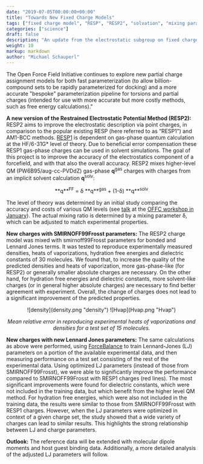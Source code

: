 ```yaml
---
date: "2019-07-05T00:00:00+00:00"
title: "Towards New Fixed Charge Models"
tags: ["fixed charge model", "RESP", "RESP2", "solvation", "mixing parameter", "Lennard-Jones", "SMIRNOFF99Frosst", "properties"]
categories: ["science"]
draft: false
description: "An update from the electrostatic subgroup on fixed charge models based on RESP fitting"
weight: 10
markup: markdown
author: "Michael Schauperl"
---
```


The Open Force Field Initiative continues to explore new partial charge assignment models for both fast parameterization (to allow billion-compound sets to be rapidly parameterized for docking) and a more accurate "bespoke" parameterization pipeline for torsions and partial charges (intended for use with more accurate but more costly methods, such as free energy calculations)."

**A new version of the Restrained Electrostatic Potential Method (RESP2):** RESP2 aims to improve the electrostatic description via point charges, in comparison to the popular existing RESP (here referred to as “RESP1”) and AM1-BCC methods. [RESP1](https://doi.org/10.1021/j100142a004) is dependent on  gas-phase quantum calculation at the HF/6-31G* level of theory. Due to beneficial error compensation these RESP1 gas-phase charges can be used in solvent simulations. The goal of this project is to improve the accuracy of the electrostatics component of a forcefield, and with that also the overall accuracy. RESP2 mixes higher-level QM (PW6B95/aug-cc-PVDdZ) gas-phase **q**<sup>gas</sup> charges with charges from an implicit solvent calculation **q**<sup>solv</sup>:

<center>**q**<sup>FF</sup> = δ **q**<sup>gas</sup> + (1-δ) **q**<sup>solv</sup></center>


The level of theory was determined by an initial study comparing the accuracy and costs of various QM levels (see [talk](http://doi.org/10.5281/zenodo.3243679) at the [OFFC workshop in January](https://openforcefield.org/news/jan-2019-meeting-agenda/)). The actual mixing ratio is determined by a mixing parameter δ, which can be adjusted to match experimental properties.

**New charges with SMIRNOFF99Frosst parameters:** The RESP2 charge model was mixed with smirnoff99Frosst parameters for bonded and Lennard Jones terms. It was tested to reproduce experimentally measured densities, heats of vaporizations, hydration free energies and dielectric constants of 30 molecules. We found that, to increase the quality of the predicted densities and heats of vaporization, more gas-phase-like (for RESP2) or generally smaller absolute charges are necessary. On the other hand, for hydration free energies and dielectric constants, more solvent-like charges (or in general higher absolute charges) are necessary to find better agreement with experiment. Overall, the change of charges does not lead to a significant improvement of the predicted properties.

<center>
![density](density.png "density")
![Hvap](Hvap.png "Hvap")

*Mean relative error in reproducing experimental heats of vaporizations and densities for a test set of 15 molecules.* </center>

**New charges with new Lennard Jones parameters:** The same calculations as above were performed, using [ForceBalance](https://github.com/leeping/forcebalance) to train Lennard-Jones (LJ) parameters on a portion of the available experimental data, and then measuring performance on a test set consisting of the rest of the experimental data. Using optimized LJ parameters (instead of those from SMIRNOFF99Frosst), we were able to significantly improve the performance compared to SMIRNOFF99Frosst with RESP1 charges (red lines). The most significant improvements were found for dielectric constants, which were not included in the training data, but which benefit from the higher level QM method. For hydration free energies, which were also not included in the training data, the results were similar to those from SMIRNOFF99Frosst with RESP1 charges. However, when the LJ parameters were optimized in context of a given charge set, the study showed that a wide variety of charges can lead to similar results. This highlights the strong relationship between LJ and charge parameters.


**Outlook:** The reference data will be extended with molecular dipole moments and host guest binding data. Additionally, a more detailed analysis of the adjusted LJ parameters will follow.
